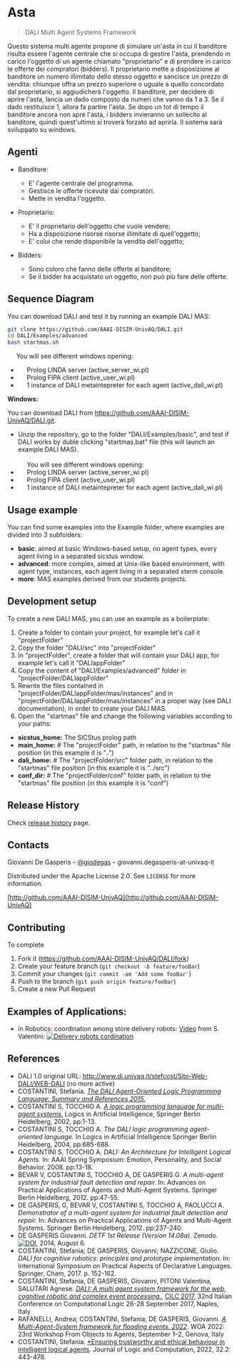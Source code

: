 # Asta
> DALI Multi Agent Systems Framework

Questo sistema multi agente propone di simulare un'asta in cui il banditore risulta essere l'agente centrale che si occupa di gestire l'asta, prendendo in carico l'oggetto di un agente chiamato "proprietario" e di prendere in carico le offerte dei compratori (bidders).
Il proprietario mette a disposizione al banditore un numero illimitato dello stesso oggetto e sancisce un prezzo di vendita: chiunque offra un prezzo superiore o uguale a quello concordato dal proprietario, si aggiudicherà l'oggetto.
Il banditore, per decidere di aprire l'asta, lancia un dado composto da numeri che vanno da 1 a 3. Se il dado restituisce 1, allora fa partire l'asta.
Se dopo un tot di tempo il banditore ancora non apre l'asta, i bidders invieranno un sollecito al banditore, quindi quest'ultimo si troverà forzato ad aprirla.
Il sistema sarà sviluppato su windows.


## Agenti

* Banditore:
  - E' l'agente centrale del programma.
  - Gestisce le offerte ricevute dai compratori.
  - Mette in vendita l'oggetto. 

* Proprietario:
  - E' il proprietario dell'oggetto che vuole vendere;
  - Ha a disposizione risorse risorse illimitate di quell'oggetto;
  - E' colui che rende disponibile la vendita dell'oggetto;
  

* Bidders:
  - Sono coloro che fanno delle offerte al banditore;
  - Se il bidder ha acquistato un oggetto, non può più fare delle offerte.

## Sequence Diagram

You can download DALI and test it by running an example DALI MAS:
```sh
git clone https://github.com/AAAI-DISIM-UnivAQ/DALI.git
cd DALI/Examples/advanced
bash startmas.sh
```
&nbsp;&nbsp;&nbsp;&nbsp; You will see different windows opening:
* &nbsp;&nbsp;&nbsp;&nbsp; Prolog LINDA server (active_server_wi.pl)
* &nbsp;&nbsp;&nbsp;&nbsp; Prolog FIPA client (active_user_wi.pl) 
* &nbsp;&nbsp;&nbsp;&nbsp; 1 instance of DALI metaintepreter for each agent (active_dali_wi.pl)

**Windows:**

You can download DALI from https://github.com/AAAI-DISIM-UnivAQ/DALI.git.
*  Unzip the repository, go to the folder "DALI/Examples/basic", and test if DALI works by duble clicking "startmas.bat" file (this will launch an example DALI MAS). \
\
&nbsp;&nbsp;&nbsp;&nbsp; You will see different windows opening:
* &nbsp;&nbsp;&nbsp;&nbsp; Prolog LINDA server (active_server_wi.pl)
* &nbsp;&nbsp;&nbsp;&nbsp; Prolog FIPA client (active_user_wi.pl) 
* &nbsp;&nbsp;&nbsp;&nbsp; 1 instance of DALI metaintepreter for each agent (active_dali_wi.pl)


## Usage example

You can find some examples into the Example folder, where examples are divided into 3 subfolders:
* __basic__: aimed at basic Windows-based setup, no agent types, every agent living in a separated sicstus window.
* __advanced__: more complex, aimed at Unix-like based environment, with agent type, instances, each agent living in a separated xterm console.
* __more__: MAS examples derived from our students projects.


## Development setup
To create a new DALI MAS, you can use an example as a boilerplate:
1.  Create a folder to contain your project, for example let's call it "projectFolder"
2.  Copy the folder "DALI/src" into "projectFolder"
3.  In "projectFolder", create a folder that will contain your DALI app, for example let's call it "DALIappFolder"
4.  Copy the content of "DALI/Examples/advanced" folder in "projectFolder/DALIappFolder"
5.  Rewrite the files contained in "projectFolder/DALIappFolder/mas/instances" and in "projectFolder/DALIappFolder/mas/instances"
    in a proper way (see DALI documentation), in order to create your DALI MAS.
6.  Open the "startmas" file and change the following variables according to your paths:
* **sicstus_home:** The SICStus prolog path
* **main_home:**  # The "projectFolder" path, in relation to the "startmas" file position (in this example it is "..")
* **dali_home:**  # The "projectFolder/src" folder path, in relation to the "startmas" file position (in this example it is "../src")
* **conf_dir:**  # The "projectFolder/conf" folder path, in relation to the "startmas" file position (in this example it is "conf")


## Release History

Check [release history](http://github.com/AAAI-DISIM-UnivAQ/DALI/releases) page.


## Contacts

Giovanni De Gasperis – [@giodegas](http://x.com/giodegas) – giovanni.degasperis-at-univaq-it

Distributed under the Apache License 2.0. See ``LICENSE`` for more information.

[http://github.com/AAAI-DISIM-UnivAQ](http://github.com/AAAI-DISIM-UnivAQ)


## Contributing
To complete
1. Fork it (<https://github.com/AAAI-DISIM-UnivAQ/DALI/fork>)
2. Create your feature branch (`git checkout -b feature/fooBar`)
3. Commit your changes (`git commit -am 'Add some fooBar'`)
4. Push to the branch (`git push origin feature/fooBar`)
5. Create a new Pull Request

## Examples of Applications:

* in Robotics: coordination among store delivery robots: [Video](https://youtu.be/1dfWthhUovk) from S. Valentini:
   [![Delivery robots cordination](https://img.youtube.com/vi/1dfWthhUovk/0.jpg)](https://www.youtube.com/watch?v=1dfWthhUovk)

## References
* DALI 1.0 original URL: http://www.di.univaq.it/stefcost/Sito-Web-DALI/WEB-DALI (no more active)
* COSTANTINI, Stefania. [*The DALI Agent-Oriented Logic Programming Language: Summary and References 2015.*](http://people.disim.univaq.it/stefcost/pubbls/Dali_References.pdf)
* COSTANTINI S, TOCCHIO A. [*A logic programming language for multi-agent systems.*](docs/DALI_Language_description.pdf) Logics in Artificial Intelligence, Springer Berlin Heidelberg, 2002, pp:1-13.
* COSTANTINI S, TOCCHIO A. *The DALI logic programming agent-oriented language.* In Logics in Artificial Intelligence Springer Berlin Heidelberg, 2004, pp:685-688.
* COSTANTINI S, TOCCHIO A. *DALI: An Architecture for Intelligent Logical Agents.* In: AAAI Spring Symposium: Emotion, Personality, and Social Behavior. 2008. pp:13-18.
* BEVAR V, COSTANTINI S, TOCCHIO A, DE GASPERIS G. *A multi-agent system for industrial fault detection and repair.* In: Advances on Practical Applications of Agents and Multi-Agent Systems. Springer Berlin Heidelberg, 2012. pp:47-55.
* DE GASPERIS, G, BEVAR V, COSTANTINI S, TOCCHIO A, PAOLUCCI A. *Demonstrator of a multi-agent system for industrial fault detection and repair.* In: Advances on Practical Applications of Agents and Multi-Agent Systems. Springer Berlin Heidelberg, 2012. pp:237-240.
* DE GASPERIS Giovanni. *DETF 1st Release (Version 14.08a).* Zenodo. [![DOI](https://zenodo.org/badge/DOI/10.5281/zenodo.1044488.svg)](https://doi.org/10.5281/zenodo.1044488), 2014, August 6. 
* COSTANTINI, Stefania; DE GASPERIS, Giovanni; NAZZICONE, Giulio. *DALI for cognitive robotics: principles and prototype implementation.* In: International Symposium on Practical Aspects of Declarative Languages. Springer, Cham, 2017. p. 152-162.
* COSTANTINI, Stefania, DE GASPERIS, Giovanni, PITONI Valentina, SALUTARI Agnese. [*DALI: A multi agent system framework for the web, cognitive robotic and complex event processing.*](http://ceur-ws.org/Vol-1949/CILCpaper05.pdf), [CILC 2017](http://cilc2017.unina.it), 32nd Italian Conference on Computational Logic
26-28 September 2017, Naples, Italy
* RAFANELLI, Andrea; COSTANTINI, Stefania; DE GASPERIS, Giovanni. [*A Multi-Agent-System framework for flooding events. 2022*](https://ceur-ws.org/Vol-3261/paper11.pdf). WOA 2022: 23rd Workshop From Objects to Agents, September 1–2, Genova, Italy
* COSTANTINI, Stefania. [*Ensuring trustworthy and ethical behaviour in intelligent logical agents](https://academic.oup.com/logcom/article/32/2/443/6513773). Journal of Logic and Computation, 2022, 32.2: 443-478.

